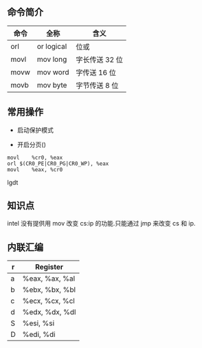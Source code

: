 ## 命令简介

命令 | 全称 | 含义
---|----|---
orl | or logical | 位或
movl | mov long | 字长传送 32 位
movw | mov word | 字传送 16 位
movb | mov byte | 字节传送 8 位

## 常用操作

- 启动保护模式

- 开启分页()

```x86asm
movl	%cr0, %eax
orl	$(CR0_PE|CR0_PG|CR0_WP), %eax
movl	%eax, %cr0
```

lgdt

## 知识点

intel 没有提供用 mov 改变 cs:ip 的功能.只能通过 jmp 来改变 cs 和 ip.

## 内联汇编

r | Register
--|---------
a | %eax, %ax, %al
b | %ebx, %bx, %bl
c | %ecx, %cx, %cl
d | %edx, %dx, %dl
S | %esi, %si
D | %edi, %di